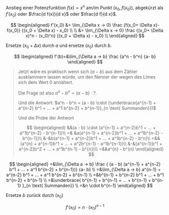 Anstieg einer Potenzfunktion $f(x) = x^n$ am/im Punkt $(x_0,f(x_0))$,
abgekürzt als $f'(x_0)$ oder $\frac{d f(x)}{d x}$ oder $\frac{d f}{d x}$.

$$
\begin{aligned}
f'(x_0) &=  \lim_{\Delta x → 0}
\frac
  {f(x_0+ \Delta x)-f(x_0)}
  {(x_0 + \Delta x) - x_0} \\
\\
&= \lim_{\Delta x → 0}
\frac
  {(x_0+ \Delta x)^n - (x_0)^n}
  {(x_0 + \Delta x) - x_0} \\
\end{aligned}
$$



Ersetze $(x_0 + \Delta x)$ durch $a$ und
ersetze $(x_0)$ durch $b$.

$$
\begin{aligned}
f'(b)=&\lim_{\Delta a → b}
\frac
  {a^n - b^n}
  {a- b}
\end{aligned}
$$

>Jetzt wäre es praktisch wenn sich $(a-b)$ aus dem Zähler ausklammern lassen würde,
>um den Nenner der wegen des Limes sich dem Wert $0$ annähert.
>
>Die Frage ist also $a^n - b^n = (a - b) \cdot ?$.
>
>Und die Antwort: $a^n - b^n = (a - b) \cdot (\underbrace{a^{n-1} + a^{n-2} b^1 + ... + a^1 b^{n-2} + b^{n-1}}_{n \text{ Summanden}})$
>
>Und die Probe der Antwort
>
>$$
>\begin{aligned}
> &&(a - b) \cdot (a^{n-1} + a^{n-2}b^1      + ...  + a^1b^{n-2} - b^{n-1})\\
>=& &a(a^{n-1} + a^{n-2}b^1    + ...  + a^1b^{n-2} - b^{n-1})\\
> &-&b(a^{n-1} + a^{n-2}b^1    + ...  + a^1b^{n-2} - b^n)\\
>=&& (a^{n} + a^{n-1}b^1       + ...  + a^2b^{n-1} - a^1b^{n-1})\\
> &-&(a^{n-1}b^1 + a^{n-2}b^2     + ...  + a^1b^{n-1} - b^{n})\\
>=&&a^{n} - b^{n}
>\end{aligned}
>$$

$$
\begin{aligned}
=&\lim_{\Delta a → b}
\frac
  { (a - b) (a^{n-1} + a^{n-2} b^1 + ... + a^1 b^{n-2} + b^{n-1})}
  {a- b}
\\
=&\lim_{\Delta a → b}
  a^{n-1} + a^{n-2} b^1 + ... + a^1 b^{n-2} + b^{n-1}
\\
=&b^{n-1} + b^{n-2} b^1 + ... + b^1 b^{n-2} + b^{n-1}
\\
=&\underbrace{ b^{n-1} + b^{n-1} + ... + b^{n-1} + b^{n-1} }_{n \text{ Summanden}}
\\
=&n \cdot b^{n-1}
\end{aligned}
$$

Ersetze $b$ zurück durch $(x_0)$

$$
f'(x_0) = n \cdot (x_0)^{n-1}
$$
